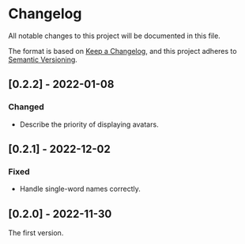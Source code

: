 # Changelog

All notable changes to this project will be documented in this file.

The format is based on [Keep a Changelog](https://keepachangelog.com/en/1.0.0/),
and this project adheres to [Semantic Versioning](https://semver.org/spec/v2.0.0.html).

## [0.2.2] - 2022-01-08

### Changed

- Describe the priority of displaying avatars.

## [0.2.1] - 2022-12-02

### Fixed

- Handle single-word names correctly.

## [0.2.0] - 2022-11-30

The first version.
